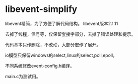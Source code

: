 # libevent-simplify
libevent精简，为了方便了解代码结构。
libevent版本2.1.11

去掉了线程，信号等，仅保留套接字部分，去掉了错误处理和提示。

代码基本只作删除，不改动，大部分宏作了展开。

io模型只保留windows的select,linux的select,poll,epoll。

不同系统修改event-config.h编译。

main.c为测试用。

